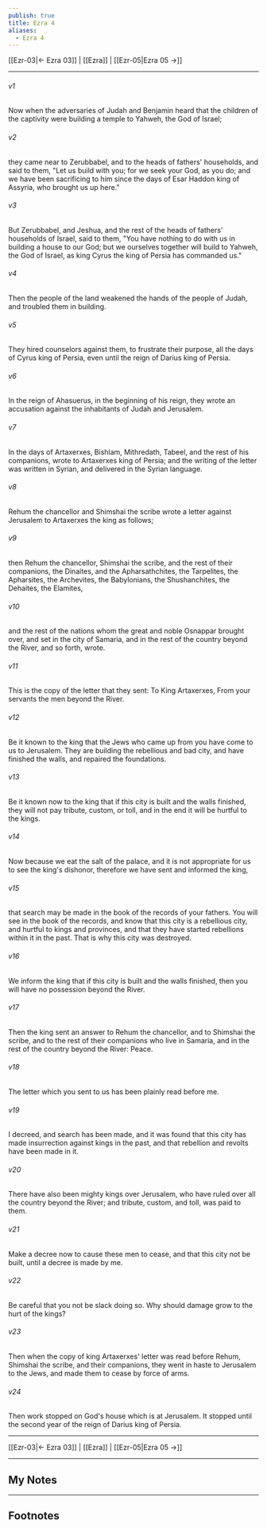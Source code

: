 ```yaml
---
publish: true
title: Ezra 4
aliases:
  - Ezra 4
---
```


[[Ezr-03|← Ezra 03]] | [[Ezra]] | [[Ezr-05|Ezra 05 →]]
***



###### v1 
Now when the adversaries of Judah and Benjamin heard that the children of the captivity were building a temple to Yahweh, the God of Israel; 

###### v2 
they came near to Zerubbabel, and to the heads of fathers' households, and said to them, "Let us build with you; for we seek your God, as you do; and we have been sacrificing to him since the days of Esar Haddon king of Assyria, who brought us up here." 

###### v3 
But Zerubbabel, and Jeshua, and the rest of the heads of fathers' households of Israel, said to them, "You have nothing to do with us in building a house to our God; but we ourselves together will build to Yahweh, the God of Israel, as king Cyrus the king of Persia has commanded us." 

###### v4 
Then the people of the land weakened the hands of the people of Judah, and troubled them in building. 

###### v5 
They hired counselors against them, to frustrate their purpose, all the days of Cyrus king of Persia, even until the reign of Darius king of Persia. 

###### v6 
In the reign of Ahasuerus, in the beginning of his reign, they wrote an accusation against the inhabitants of Judah and Jerusalem. 

###### v7 
In the days of Artaxerxes, Bishlam, Mithredath, Tabeel, and the rest of his companions, wrote to Artaxerxes king of Persia; and the writing of the letter was written in Syrian, and delivered in the Syrian language. 

###### v8 
Rehum the chancellor and Shimshai the scribe wrote a letter against Jerusalem to Artaxerxes the king as follows; 

###### v9 
then Rehum the chancellor, Shimshai the scribe, and the rest of their companions, the Dinaites, and the Apharsathchites, the Tarpelites, the Apharsites, the Archevites, the Babylonians, the Shushanchites, the Dehaites, the Elamites, 

###### v10 
and the rest of the nations whom the great and noble Osnappar brought over, and set in the city of Samaria, and in the rest of the country beyond the River, and so forth, wrote. 

###### v11 
This is the copy of the letter that they sent: To King Artaxerxes, From your servants the men beyond the River. 

###### v12 
Be it known to the king that the Jews who came up from you have come to us to Jerusalem. They are building the rebellious and bad city, and have finished the walls, and repaired the foundations. 

###### v13 
Be it known now to the king that if this city is built and the walls finished, they will not pay tribute, custom, or toll, and in the end it will be hurtful to the kings. 

###### v14 
Now because we eat the salt of the palace, and it is not appropriate for us to see the king's dishonor, therefore we have sent and informed the king, 

###### v15 
that search may be made in the book of the records of your fathers. You will see in the book of the records, and know that this city is a rebellious city, and hurtful to kings and provinces, and that they have started rebellions within it in the past. That is why this city was destroyed. 

###### v16 
We inform the king that if this city is built and the walls finished, then you will have no possession beyond the River. 

###### v17 
Then the king sent an answer to Rehum the chancellor, and to Shimshai the scribe, and to the rest of their companions who live in Samaria, and in the rest of the country beyond the River: Peace. 

###### v18 
The letter which you sent to us has been plainly read before me. 

###### v19 
I decreed, and search has been made, and it was found that this city has made insurrection against kings in the past, and that rebellion and revolts have been made in it. 

###### v20 
There have also been mighty kings over Jerusalem, who have ruled over all the country beyond the River; and tribute, custom, and toll, was paid to them. 

###### v21 
Make a decree now to cause these men to cease, and that this city not be built, until a decree is made by me. 

###### v22 
Be careful that you not be slack doing so. Why should damage grow to the hurt of the kings? 

###### v23 
Then when the copy of king Artaxerxes' letter was read before Rehum, Shimshai the scribe, and their companions, they went in haste to Jerusalem to the Jews, and made them to cease by force of arms. 

###### v24 
Then work stopped on God's house which is at Jerusalem. It stopped until the second year of the reign of Darius king of Persia.

***
[[Ezr-03|← Ezra 03]] | [[Ezra]] | [[Ezr-05|Ezra 05 →]]

---
## My Notes

---
## Footnotes